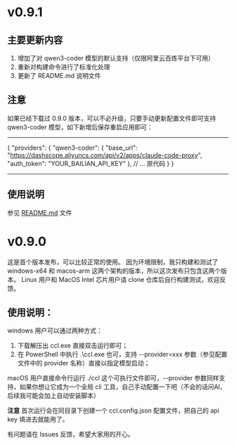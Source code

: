 # v0.9.1

## 主要更新内容

1. 增加了对 qwen3-coder 模型的默认支持（仅限阿里云百炼平台下可用）
2. 重新对构建命令进行了标准化处理
3. 更新了 README.md 说明文件

## 注意

如果已经下载过 0.9.0 版本，可以不必升级，只要手动更新配置文件即可支持 qwen3-coder 模型，如下新增后保存重启应用即可：

-----------

{
  "providers": {
    "qwen3-coder": {
      "base_url": "https://dashscope.aliyuncs.com/api/v2/apps/claude-code-proxy",
      "auth_token": "YOUR_BAILIAN_API_KEY"
    },
    // ... 原代码
  }
}

-----------

## 使用说明

参见 [README.md](https://github.com/FullStackPlayer/claude-code-launcher/blob/main/README.md) 文件

# v0.9.0

这是首个版本发布，可以比较正常的使用。
因为环境限制，我只构建和测试了 windows-x64 和 macos-arm 这两个架构的版本，所以这次发布只包含这两个版本。
Linux 用户和 MacOS Intel 芯片用户请 clone 仓库后自行构建测试，欢迎反馈。

## 使用说明：

windows 用户可以通过两种方式：
1. 下载解压出 ccl.exe 直接双击运行即可；
2. 在 PowerShell 中执行 .\ccl.exe 也可，支持 --provider=xxx 参数（参见配置文件中的 provider 名称）直接以指定模型启动；

macOS 用户直接命令行运行 ./ccl 这个可执行文件即可，--provider 参数同样支持，如果你想让它成为一个全局 cli 工具，自己手动配置一下吧（不会的话问AI，后续我可能会加上自动安装脚本）

**注意**
首次运行会在同目录下创建一个 ccl.config.json 配置文件，把自己的 api key 填进去就能用了。

有问题请在 Issues 反馈，希望大家用的开心。
